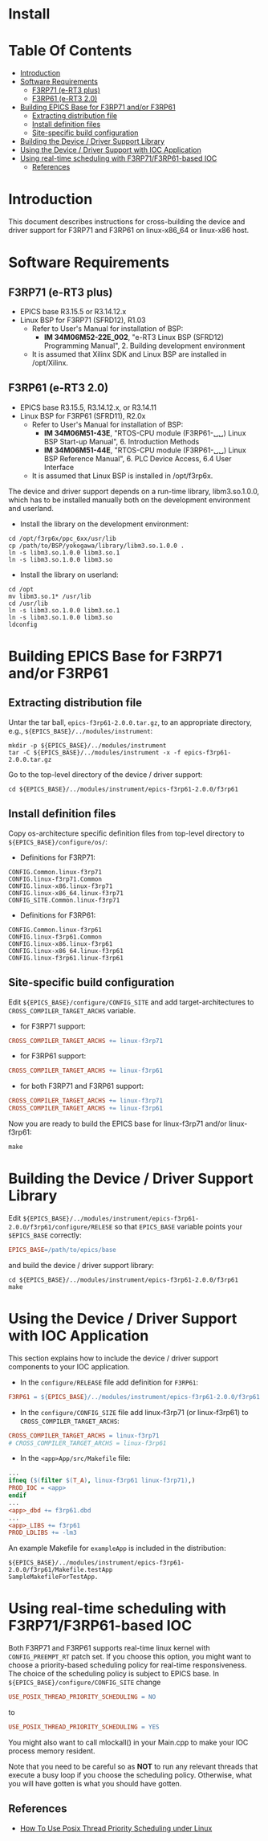 <!-- -*- coding: utf-8-unix -*- -->

Install
=======

# Table Of Contents
* [Introduction](#introduction)
* [Software Requirements](#software-requirements)
   * [F3RP71 (e-RT3 plus)](#f3rp71-e-rt3-plus)
   * [F3RP61 (e-RT3 2.0)](#f3rp61-e-rt3-20)
* [Building EPICS Base for F3RP71 and/or F3RP61](#building-epics-base-for-f3rp71-andor-f3rp61)
   * [Extracting distribution file](#extracting-distribution-file)
   * [Install definition files](#install-definition-files)
   * [Site-specific build configuration](#site-specific-build-configuration)
* [Building the Device / Driver Support Library](#building-the-device--driver-support-library)
* [Using the Device / Driver Support with IOC Application](#using-the-device--driver-support-with-ioc-application)
* [Using real-time scheduling with F3RP71/F3RP61-based IOC](#using-real-time-scheduling-with-f3rp71f3rp61-based-ioc)
   * [References](#references)

# Introduction

This document describes instructions for cross-building the device and
driver support for F3RP71 and F3RP61 on linux-x86_64 or linux-x86 host.

# Software Requirements
## F3RP71 (e-RT3 plus)
- EPICS base R3.15.5 or R3.14.12.x
- Linux BSP for F3RP71 (SFRD12), R1.03
  - Refer to User's Manual for installation of BSP:
    - **IM 34M06M52-22E_002**, "e-RT3 Linux BSP (SFRD12) Programming Manual", 2. Building development environment
  - It is assumed that Xilinx SDK and Linux BSP are installed in /opt/Xilinx.

## F3RP61 (e-RT3 2.0)
- EPICS base R3.15.5, R3.14.12.x, or R3.14.11
- Linux BSP for F3RP61 (SFRD11), R2.0x
  - Refer to User's Manual for installation of BSP:
    - **IM 34M06M51-43E**, "RTOS-CPU module (F3RP61-␣␣) Linux BSP Start-up Manual", 6. Introduction Methods
    - **IM 34M06M51-44E**, "RTOS-CPU module (F3RP61-␣␣) Linux BSP Reference Manual", 6. PLC Device Access, 6.4 User Interface
  - It is assumed that Linux BSP is installed in /opt/f3rp6x.

The device and driver support depends on a run-time library,
libm3.so.1.0.0, which has to be installed manually both on the
development environment and userland.

- Install the library on the development environment:
```shell
cd /opt/f3rp6x/ppc_6xx/usr/lib
cp /path/to/BSP/yokogawa/library/libm3.so.1.0.0 .
ln -s libm3.so.1.0.0 libm3.so.1
ln -s libm3.so.1.0.0 libm3.so
```

- Install the library on userland:
```shell
cd /opt
mv libm3.so.1* /usr/lib
cd /usr/lib
ln -s libm3.so.1.0.0 libm3.so.1
ln -s libm3.so.1.0.0 libm3.so
ldconfig
```

# Building EPICS Base for F3RP71 and/or F3RP61
## Extracting distribution file
Untar the tar ball, `epics-f3rp61-2.0.0.tar.gz`, to an appropriate directory, e.g., `${EPICS_BASE}/../modules/instrument`:
```shell
mkdir -p ${EPICS_BASE}/../modules/instrument
tar -C ${EPICS_BASE}/../modules/instrument -x -f epics-f3rp61-2.0.0.tar.gz
```

Go to the top-level directory of the device / driver support:
```shell
cd ${EPICS_BASE}/../modules/instrument/epics-f3rp61-2.0.0/f3rp61
```

## Install definition files
Copy os-architecture specific definition files from top-level directory to `${EPICS_BASE}/configure/os/`:
- Definitions for F3RP71:
```
CONFIG.Common.linux-f3rp71
CONFIG.linux-f3rp71.Common
CONFIG.linux-x86.linux-f3rp71
CONFIG.linux-x86_64.linux-f3rp71
CONFIG_SITE.Common.linux-f3rp71
```
- Definitions for F3RP61:
```
CONFIG.Common.linux-f3rp61
CONFIG.linux-f3rp61.Common
CONFIG.linux-x86.linux-f3rp61
CONFIG.linux-x86_64.linux-f3rp61
CONFIG.linux-f3rp61.linux-f3rp61
```

## Site-specific build configuration

Edit `${EPICS_BASE}/configure/CONFIG_SITE` and add
target-architectures to `CROSS_COMPILER_TARGET_ARCHS` variable.
- for F3RP71 support:
```makefile
CROSS_COMPILER_TARGET_ARCHS += linux-f3rp71
```

- for F3RP61 support:
```makefile
CROSS_COMPILER_TARGET_ARCHS += linux-f3rp61
```

- for both F3RP71 and F3RP61 support:
```makefile
CROSS_COMPILER_TARGET_ARCHS += linux-f3rp71
CROSS_COMPILER_TARGET_ARCHS += linux-f3rp61
```

Now you are ready to build the EPICS base for linux-f3rp71 and/or linux-f3rp61:

```shell
make
```

# Building the Device / Driver Support Library

Edit
`${EPICS_BASE}/../modules/instrument/epics-f3rp61-2.0.0/f3rp61/configure/RELESE`
so that `EPICS_BASE` variable points your `$EPICS_BASE` correctly:

```makefile
EPICS_BASE=/path/to/epics/base
```

and build the device / driver support library:

```shell
cd ${EPICS_BASE}/../modules/instrument/epics-f3rp61-2.0.0/f3rp61
make
```

# Using the Device / Driver Support with IOC Application

This section explains how to include the device / driver support components to your IOC application.
- In the `configure/RELEASE` file add definition for `F3RP61`:

```makefile
F3RP61 = ${EPICS_BASE}/../modules/instrument/epics-f3rp61-2.0.0/f3rp61
```

- In the `configure/CONFIG_SIZE` file add linux-f3rp71 (or linux-f3rp61) to `CROSS_COMPILER_TARGET_ARCHS`:

```makefile
CROSS_COMPILER_TARGET_ARCHS = linux-f3rp71
# CROSS_COMPILER_TARGET_ARCHS = linux-f3rp61
```

- In the `<app>App/src/Makefile` file:
```makefile
...
ifneq ($(filter $(T_A), linux-f3rp61 linux-f3rp71),)
PROD_IOC = <app>
endif
...
<app>_dbd += f3rp61.dbd
...
<app>_LIBS += f3rp61
PROD_LDLIBS += -lm3
```

An example Makefile for ```exampleApp``` is included in the distribution:
```
${EPICS_BASE}/../modules/instrument/epics-f3rp61-2.0.0/f3rp61/Makefile.testApp
SampleMakefileForTestApp.
```

# Using real-time scheduling with F3RP71/F3RP61-based IOC

Both F3RP71 and F3RP61 supports real-time linux kernel with
```CONFIG_PREEMPT_RT``` patch set. If you choose this option, you
might want to choose a priority-based scheduling policy for real-time
responsiveness. The choice of the scheduling policy is subject to
EPICS base. In `${EPICS_BASE}/configure/CONFIG_SITE` change

```makefile
USE_POSIX_THREAD_PRIORITY_SCHEDULING = NO
```
to
```makefile
USE_POSIX_THREAD_PRIORITY_SCHEDULING = YES
```

You might also want to call mlockall() in your <app>Main.cpp to make
your IOC process memory resident.

Note that you need to be careful so as **NOT** to run any relevant
threads that execute a busy loop if you choose the scheduling
policy. Otherwise, what you will have gotten is what you should have
gotten.

## References
- [How To Use Posix Thread Priority Scheduling under Linux](https://wiki-ext.aps.anl.gov/epics/index.php/How_To_Use_Posix_Thread_Priority_Scheduling_under_Linux)
